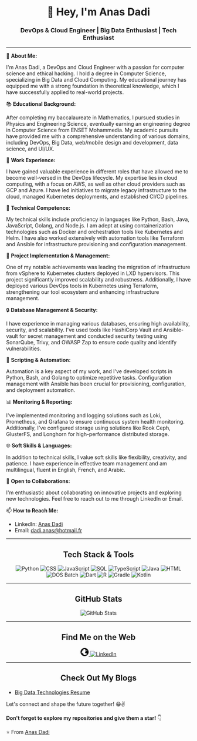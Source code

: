<h1 align="center">👋 Hey, I'm Anas Dadi</h1>

<h3 align="center">DevOps & Cloud Engineer | Big Data Enthusiast | Tech Enthusiast</h3>

---

🌟 **About Me:**

I'm Anas Dadi, a DevOps and Cloud Engineer with a passion for computer science and ethical hacking. I hold a degree in Computer Science, specializing in Big Data and Cloud Computing. My educational journey has equipped me with a strong foundation in theoretical knowledge, which I have successfully applied to real-world projects.

📚 **Educational Background:**

After completing my baccalaureate in Mathematics, I pursued studies in Physics and Engineering Science, eventually earning an engineering degree in Computer Science from ENSET Mohammedia. My academic pursuits have provided me with a comprehensive understanding of various domains, including DevOps, Big Data, web/mobile design and development, data science, and UI/UX.

🚀 **Work Experience:**

I have gained valuable experience in different roles that have allowed me to become well-versed in the DevOps lifecycle. My expertise lies in cloud computing, with a focus on AWS, as well as other cloud providers such as GCP and Azure. I have led initiatives to migrate legacy infrastructure to the cloud, managed Kubernetes deployments, and established CI/CD pipelines.

🔧 **Technical Competence:**

My technical skills include proficiency in languages like Python, Bash, Java, JavaScript, Golang, and Node.js. I am adept at using containerization technologies such as Docker and orchestration tools like Kubernetes and Helm. I have also worked extensively with automation tools like Terraform and Ansible for infrastructure provisioning and configuration management.

🚀 **Project Implementation & Management:**

One of my notable achievements was leading the migration of infrastructure from vSphere to Kubernetes clusters deployed in LXD hypervisors. This project significantly improved scalability and robustness. Additionally, I have deployed various DevOps tools in Kubernetes using Terraform, strengthening our tool ecosystem and enhancing infrastructure management.

🔒 **Database Management & Security:**

I have experience in managing various databases, ensuring high availability, security, and scalability. I've used tools like HashiCorp Vault and Ansible-vault for secret management and conducted security testing using SonarQube, Trivy, and OWASP Zap to ensure code quality and identify vulnerabilities.

🤖 **Scripting & Automation:**

Automation is a key aspect of my work, and I've developed scripts in Python, Bash, and Golang to optimize repetitive tasks. Configuration management with Ansible has been crucial for provisioning, configuration, and deployment automation.

📊 **Monitoring & Reporting:**

I've implemented monitoring and logging solutions such as Loki, Prometheus, and Grafana to ensure continuous system health monitoring. Additionally, I've configured storage using solutions like Rook Ceph, GlusterFS, and Longhorn for high-performance distributed storage.

🌐 **Soft Skills & Languages:**

In addition to technical skills, I value soft skills like flexibility, creativity, and patience. I have experience in effective team management and am multilingual, fluent in English, French, and Arabic.

🤝 **Open to Collaborations:**

I'm enthusiastic about collaborating on innovative projects and exploring new technologies. Feel free to reach out to me through LinkedIn or Email.

📫 **How to Reach Me:**

- LinkedIn: [Anas Dadi](https://www.linkedin.com/in/dadianas/)
- Email: [dadi.anas@hotmail.fr](mailto:dadi.anas@hotmail.fr)

---

<h2 align="center">Tech Stack & Tools</h2>

<p align="center">
  <img src="https://img.shields.io/badge/Python-18%20commits-orange.svg" alt="Python">
  <img src="https://img.shields.io/badge/CSS-16%20commits-orange.svg" alt="CSS">
  <img src="https://img.shields.io/badge/JavaScript-13%20commits-orange.svg" alt="JavaScript">
  <img src="https://img.shields.io/badge/SQL-12%20commits-orange.svg" alt="SQL">
  <img src="https://img.shields.io/badge/TypeScript-12%20commits-orange.svg" alt="TypeScript">
  <img src="https://img.shields.io/badge/Java-11%20commits-orange.svg" alt="Java">
  <img src="https://img.shields.io/badge/HTML-9%20commits-orange.svg" alt="HTML">
  <img src="https://img.shields.io/badge/DOS%20Batch-7%20commits-orange.svg" alt="DOS Batch">
  <img src="https://img.shields.io/badge/Dart-5%20commits-orange.svg" alt="Dart">
  <img src="https://img.shields.io/badge/R-3%20commits-orange.svg" alt="R">
  <img src="https://img.shields.io/badge/Gradle-2%20commits-orange.svg" alt="Gradle">
  <img src="https://img.shields.io/badge/Kotlin-1%20commits-orange.svg" alt="Kotlin">
</p>

<p align="center">
  <!-- Add your technology badges here -->
</p>

---

<h2 align="center">GitHub Stats</h2>

<p align="center">
  <img src="https://github-readme-stats.vercel.app/api?username=DadiAnas&show_icons=true&hide_border=true" alt="GitHub Stats">
</p>


---

<h2 align="center">Find Me on the Web</h2>

<p align="center">
  <a href="https://anas.dadispace.com">
    <img alt="dadispace" width="22px" src="https://raw.githubusercontent.com/iconic/open-iconic/master/svg/globe.svg" />
  </a>
  <a href="https://www.linkedin.com/in/dadianas/">
    <img alt="LinkedIn" width="22px" src="https://cdn.jsdelivr.net/npm/simple-icons@v3/icons/linkedin.svg" />
  </a>
</p>

---

<h2 align="center">Check Out My Blogs</h2>

- [Big Data Technologies Resume](https://www.linkedin.com/pulse/big-data-technologies-resume-anas-dadi/)

Let's connect and shape the future together! 😁✌

**Don't forget to explore my repositories and give them a star!** 👇

:star: From [Anas Dadi](https://github.com/dadianas)

</div>
